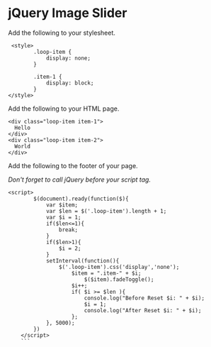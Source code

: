 # jQuery Image Slider

Add the following to your stylesheet.

```
 <style>
        .loop-item {
            display: none;
        }

        .item-1 {
            display: block;
        }
</style>
```

Add the following to your HTML page.

```
<div class="loop-item item-1">
  Hello
</div>
<div class="loop-item item-2">
  World
</div>
```

Add the following to the footer of your page. 

*Don't forget to call jQuery before your script tag.*

```
<script>
        $(document).ready(function($){
            var $item;
            var $len = $('.loop-item').length + 1;
            var $i = 1;
            if($len<=1){
                break;
            }
            if($len>1){
                $i = 2;
            }
            setInterval(function(){
                $('.loop-item').css('display','none');
                    $item = ".item-" + $i;
                        $($item).fadeToggle();
                    $i++;
                    if( $i >= $len ){
                        console.log("Before Reset $i: " + $i);
                        $i = 1;
                        console.log("After Reset $i: " + $i);
                    };
            }, 5000);
        })    
    </script>
    ```